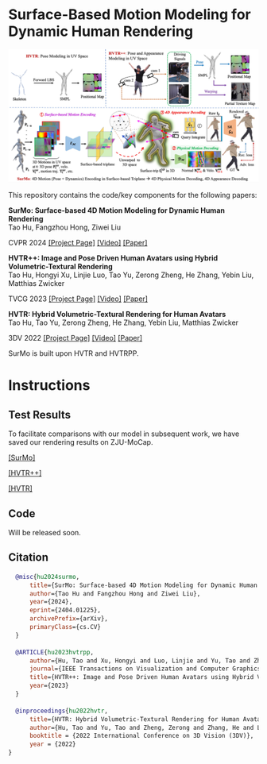 # Surface-Based Motion Modeling for Dynamic Human Rendering

<img src='docs/figs/summary.jpg'>

<!-- <p align="left">
    <img src="docs/figs/summary.jpg">
    <br>
    <sup>text <a href="" target="_blank"><i>here</i></a>.</sup>
</p>
<!-->



This repository contains the code/key components for the following papers:

**SurMo: Surface-based 4D Motion Modeling for Dynamic Human Rendering**  
Tao Hu, Fangzhou Hong, Ziwei Liu

CVPR 2024
[[Project Page]](https://taohuumd.github.io/projects/SurMo) [[Video]](https://www.youtube.com/watch?v=m_rP5HwL53I) [[Paper]](https://arxiv.org/pdf/2404.01225.pdf) 


**HVTR++: Image and Pose Driven Human Avatars using Hybrid Volumetric-Textural Rendering**  
Tao Hu, Hongyi Xu, Linjie Luo, Tao Yu, Zerong Zheng, He Zhang, Yebin Liu, Matthias Zwicker

TVCG 2023
[[Project Page]](https://TaoHuUMD.github.io/projects/hvtrpp/) [[Video]](https://youtu.be/RdKLfRYtg3I) [[Paper]](https://ieeexplore.ieee.org/document/10190111) 

**HVTR: Hybrid Volumetric-Textural Rendering for Human Avatars**  
Tao Hu, Tao Yu, Zerong Zheng, He Zhang, Yebin Liu, Matthias Zwicker

3DV 2022
[[Project Page]](https://TaoHuUMD.github.io/projects/hvtr/) [[Video]](https://youtu.be/LE0-YpbLlkY?si=DfXp4vLKUVGCJlKG) [[Paper]](https://arxiv.org/pdf/2112.10203.pdf)

SurMo is built upon HVTR and HVTRPP.
# Instructions

## Test Results
To facilitate comparisons with our model in subsequent work, we have saved our rendering results on ZJU-MoCap.

[[SurMo]](https://1drv.ms/u/s!Att91f8pjJXNmn9AY9Rn0KfHK0ul?e=cbyuje)

[[HVTR++]](https://1drv.ms/u/s!Att91f8pjJXNmwHrfGI78e_wLVfi?e=FAiPBs)

[[HVTR]](https://1drv.ms/u/s!Att91f8pjJXNmwAiPXoE_iYjmq1L?e=W4hDkT)


## Code
Will be released soon.

## Citation
```bibtex
  @misc{hu2024surmo,
      title={SurMo: Surface-based 4D Motion Modeling for Dynamic Human Rendering}, 
      author={Tao Hu and Fangzhou Hong and Ziwei Liu},
      year={2024},
      eprint={2404.01225},
      archivePrefix={arXiv},
      primaryClass={cs.CV}
  }

  @ARTICLE{hu2023hvtrpp,
      author={Hu, Tao and Xu, Hongyi and Luo, Linjie and Yu, Tao and Zheng, Zerong and Zhang, He and Liu, Yebin and Zwicker, Matthias},
      journal={IEEE Transactions on Visualization and Computer Graphics}, 
      title={HVTR++: Image and Pose Driven Human Avatars using Hybrid Volumetric-Textural Rendering}, 
      year={2023}
  }

  @inproceedings{hu2022hvtr,
      title={HVTR: Hybrid Volumetric-Textural Rendering for Human Avatars},
      author={Hu, Tao and Yu, Tao and Zheng, Zerong and Zhang, He and Liu, Yebin and Zwicker, Matthias},
      booktitle = {2022 International Conference on 3D Vision (3DV)},
      year = {2022}
}
```